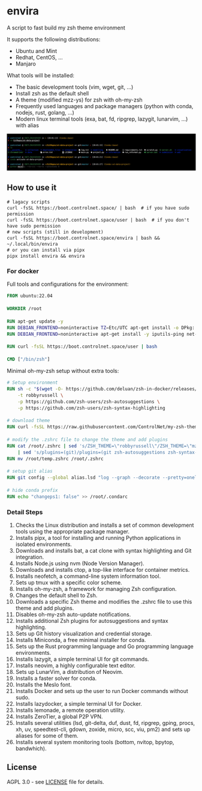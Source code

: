 # envira
A script to fast build my zsh theme environment

It supports the following distributions:
- Ubuntu and Mint
- Redhat, CentOS, ...
- Manjaro

What tools will be installed:
- The basic development tools (vim, wget, git, ...)
- Install zsh as the default shell
- A theme (modified mzz-ys) for zsh with oh-my-zsh
- Frequently used languages and package managers (python with conda, nodejs, rust, golang, ...)
- Modern linux terminal tools (exa, bat, fd, ripgrep, lazygit, lunarvim, ...) with alias

![theme](assets/theme_preview.jpg)

## How to use it
```shell
# lagacy scripts
curl -fsSL https://boot.controlnet.space/ | bash  # if you have sudo permission
curl -fsSL https://boot.controlnet.space/user | bash  # if you don't have sudo permission
# new scripts (still in development)
curl -fsSL https://boot.controlnet.space/envira | bash && ~/.local/bin/envira
# or you can install via pipx
pipx install envira && envira
```

### For docker

Full tools and configurations for the environment:
```dockerfile
FROM ubuntu:22.04

WORKDIR /root

RUN apt-get update -y
RUN DEBIAN_FRONTEND=noninteractive TZ=Etc/UTC apt-get install -o DPkg::Options::="--force-confnew" -y tzdata
RUN DEBIAN_FRONTEND=noninteractive apt-get install -y iputils-ping net-tools python3-venv apt-utils make openssh-server gedit vim git git-lfs curl wget zsh gcc make perl build-essential libfuse2 python3-pip screen fzf tmux ncdu bat pipx xsel screenfetch neofetch p7zip-full unzip tigervnc-standalone-server tigervnc-common tigervnc-xorg-extension

RUN curl -fsSL https://boot.controlnet.space/user | bash

CMD ["/bin/zsh"]
```

Minimal oh-my-zsh setup without extra tools:
```dockerfile
# Setup environment
RUN sh -c "$(wget -O- https://github.com/deluan/zsh-in-docker/releases/download/v1.1.5/zsh-in-docker.sh)" -- \
    -t robbyrussell \
    -p https://github.com/zsh-users/zsh-autosuggestions \
    -p https://github.com/zsh-users/zsh-syntax-highlighting

# download theme
RUN curl -fsSL https://raw.githubusercontent.com/ControlNet/my-zsh-theme-env/main/files/mzz-ys.zsh-theme > /root/.oh-my-zsh/themes/mzz-ys.zsh-theme

# modify the .zshrc file to change the theme and add plugins
RUN cat /root/.zshrc | sed 's/ZSH_THEME=\"robbyrussell\"/ZSH_THEME=\"mzz-ys\"\nZSH_DISABLE_COMPFIX=\"true\"/' \
    | sed 's/plugins=(git)/plugins=(git zsh-autosuggestions zsh-syntax-highlighting)/' > /root/temp.zshrc
RUN mv /root/temp.zshrc /root/.zshrc

# setup git alias
RUN git config --global alias.lsd "log --graph --decorate --pretty=oneline --abbrev-commit --all"

# hide conda prefix
RUN echo "changeps1: false" >> /root/.condarc
```

### Detail Steps

1. Checks the Linux distribution and installs a set of common development tools using the appropriate package manager.
2. Installs pipx, a tool for installing and running Python applications in isolated environments.
3. Downloads and installs bat, a cat clone with syntax highlighting and Git integration.
4. Installs Node.js using nvm (Node Version Manager).
5. Downloads and installs ctop, a top-like interface for container metrics.
6. Installs neofetch, a command-line system information tool.
7. Sets up tmux with a specific color scheme.
8. Installs oh-my-zsh, a framework for managing Zsh configuration.
9. Changes the default shell to Zsh.
10. Downloads a specific Zsh theme and modifies the .zshrc file to use this theme and add plugins.
11. Disables oh-my-zsh auto-update notifications.
12. Installs additional Zsh plugins for autosuggestions and syntax highlighting.
13. Sets up Git history visualization and credential storage.
14. Installs Miniconda, a free minimal installer for conda.
15. Sets up the Rust programming language and Go programming language environments.
16. Installs lazygit, a simple terminal UI for git commands.
17. Installs neovim, a highly configurable text editor.
18. Sets up LunarVim, a distribution of Neovim.
19. Installs a faster solver for conda.
20. Installs the Meslo font.
21. Installs Docker and sets up the user to run Docker commands without sudo.
22. Installs lazydocker, a simple terminal UI for Docker.
23. Installs lemonade, a remote operation utility.
24. Installs ZeroTier, a global P2P VPN.
25. Installs several utilities (lsd, git-delta, duf, dust, fd, ripgrep, gping, procs, xh, uv, speedtest-cli, gdown, zoxide, micro, scc, viu, pm2) and sets up aliases for some of them.
26. Installs several system monitoring tools (bottom, nvitop, bpytop, bandwhich).


## License

AGPL 3.0 - see [LICENSE](LICENSE) file for details.
